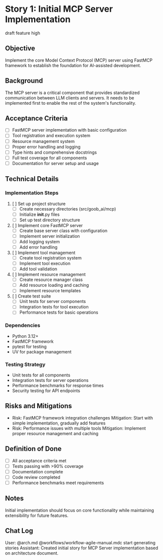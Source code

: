 # Story 1: Initial MCP Server Implementation

<status>draft</status>
<type>feature</type>
<priority>high</priority>

## Objective
Implement the core Model Context Protocol (MCP) server using FastMCP framework to establish the foundation for AI-assisted development.

## Background
The MCP server is a critical component that provides standardized communication between LLM clients and servers. It needs to be implemented first to enable the rest of the system's functionality.

## Acceptance Criteria
- [ ] FastMCP server implementation with basic configuration
- [ ] Tool registration and execution system
- [ ] Resource management system
- [ ] Proper error handling and logging
- [ ] Type hints and comprehensive docstrings
- [ ] Full test coverage for all components
- [ ] Documentation for server setup and usage

## Technical Details

### Implementation Steps
1. [ ] Set up project structure
   - [ ] Create necessary directories (src/goob_ai/mcp)
   - [ ] Initialize __init__.py files
   - [ ] Set up test directory structure

2. [ ] Implement core FastMCP server
   - [ ] Create base server class with configuration
   - [ ] Implement server initialization
   - [ ] Add logging system
   - [ ] Add error handling

3. [ ] Implement tool management
   - [ ] Create tool registration system
   - [ ] Implement tool execution
   - [ ] Add tool validation

4. [ ] Implement resource management
   - [ ] Create resource manager class
   - [ ] Add resource loading and caching
   - [ ] Implement resource templates

5. [ ] Create test suite
   - [ ] Unit tests for server components
   - [ ] Integration tests for tool execution
   - [ ] Performance tests for basic operations

### Dependencies
- Python 3.12+
- FastMCP framework
- pytest for testing
- UV for package management

### Testing Strategy
- Unit tests for all components
- Integration tests for server operations
- Performance benchmarks for response times
- Security testing for API endpoints

## Risks and Mitigations
- Risk: FastMCP framework integration challenges
  Mitigation: Start with simple implementation, gradually add features
- Risk: Performance issues with multiple tools
  Mitigation: Implement proper resource management and caching

## Definition of Done
- [ ] All acceptance criteria met
- [ ] Tests passing with >90% coverage
- [ ] Documentation complete
- [ ] Code review completed
- [ ] Performance benchmarks meet requirements

## Notes
Initial implementation should focus on core functionality while maintaining extensibility for future features.

## Chat Log
<chat>
User: @arch.md @workflows/workflow-agile-manual.mdc start generating stories
Assistant: Created initial story for MCP Server implementation based on architecture document.
